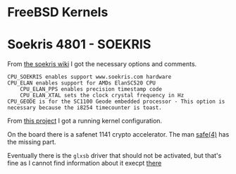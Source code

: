 FreeBSD Kernels
===============

# Soekris 4801 - SOEKRIS #

From [the soekris wiki](http://wiki.soekris.info/Installing_FreeBSD) I got
the necessary options and comments.

    CPU_SOEKRIS enables support www.soekris.com hardware
    CPU_ELAN enables support for AMDs ElanSC520 CPU
        CPU_ELAN_PPS enables precision timestamp code
        CPU_ELAN_XTAL sets the clock crystal frequency in Hz 
    CPU_GEODE is for the SC1100 Geode embedded processor - This option is necessary because the i8254 timecounter is toast. 

From [this project](http://www.wirelessleiden.nl/projects/nodefactory/browser/hybrid/branches/releng-10/nanobsd/cfg/kernel.wleiden) I got a running kernel configuration.

On the board there is a safenet 1141 crypto accelerator. The man [safe(4)](http://www.freebsd.org/cgi/man.cgi?query=safe&apropos=0&sektion=0&manpath=FreeBSD+10.0-RELEASE&arch=default&format=html) has the missing part.

Eventually there is the `glxsb` driver that should not be activated,
but that's fine as I cannot find information about it execpt
[there](http://pfsensesetup.com/tag/glxsb/)

